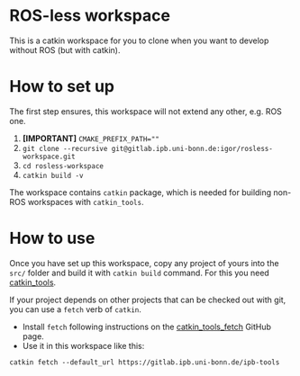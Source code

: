 # ROS-less workspace #
This is a catkin workspace for you to clone when you want to develop without
ROS (but with catkin).

# How to set up #
The first step ensures, this workspace will not extend any other, e.g. ROS one.

1. **[IMPORTANT]** `CMAKE_PREFIX_PATH=""`
2. `git clone --recursive git@gitlab.ipb.uni-bonn.de:igor/rosless-workspace.git`
3. `cd rosless-workspace`
4. `catkin build -v`

The workspace contains `catkin` package, which is needed for building non-ROS
workspaces with `catkin_tools`.

# How to use #
Once you have set up this workspace, copy any project of yours into the `src/`
folder and build it with `catkin build` command. For this you need
[catkin_tools](https://catkin-tools.readthedocs.io/en/latest/installing.html).

If your project depends on other projects that can be checked out with git, you
can use a `fetch` verb of `catkin`.

- Install `fetch` following instructions on the
  [catkin_tools_fetch][fetch-github] GitHub page.
- Use it in this workspace like this:
```
catkin fetch --default_url https://gitlab.ipb.uni-bonn.de/ipb-tools
```

[fetch-github]: https://github.com/niosus/catkin_tools_fetch